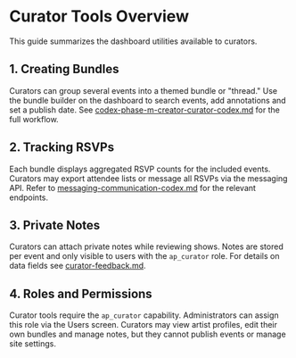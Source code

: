 # Curator Tools Overview

This guide summarizes the dashboard utilities available to curators.

## 1. Creating Bundles
Curators can group several events into a themed bundle or "thread." Use the bundle builder on the dashboard to search events, add annotations and set a publish date. See [codex-phase-m-creator-curator-codex.md](codex-phase-m-creator-curator-codex.md) for the full workflow.

## 2. Tracking RSVPs
Each bundle displays aggregated RSVP counts for the included events. Curators may export attendee lists or message all RSVPs via the messaging API. Refer to [messaging-communication-codex.md](messaging-communication-codex.md) for the relevant endpoints.

## 3. Private Notes
Curators can attach private notes while reviewing shows. Notes are stored per event and only visible to users with the `ap_curator` role. For details on data fields see [curator-feedback.md](curator-feedback.md).

## 4. Roles and Permissions
Curator tools require the `ap_curator` capability. Administrators can assign this role via the Users screen. Curators may view artist profiles, edit their own bundles and manage notes, but they cannot publish events or manage site settings.
